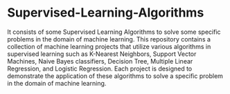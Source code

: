# Supervised-Learning-Algorithms
It consists of some Supervised Learning Algorithms to solve some specific problems in the domain of machine learning.
This repository contains a collection of machine learning projects that utilize various algorithms in supervised learning such as K-Nearest Neighbors, Support Vector Machines, Naive Bayes classifiers, Decision Tree, Multiple Linear Regression, and Logistic Regression.  Each project is designed to demonstrate the application of these algorithms to solve a specific problem in the domain of machine learning. 

